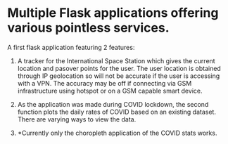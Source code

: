 # Multiple Flask applications offering various pointless services.
A first flask application featuring 2 features:

1. A tracker for the International Space Station which gives the current location and pasover points for the user. The user location is obtained through IP geolocation so will not be accurate if the user is accessing with a VPN. The accuracy may be off if connecting via GSM infrastructure using hotspot or on a GSM capable smart device.

2.  As the application was made during COVID lockdown, the second function plots the daily rates of COVID based on an existing dataset. There are varying ways to view the data.
3.  *Currently only the choropleth application of the COVID stats works.

